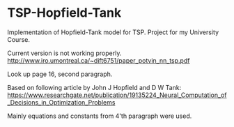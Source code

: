 # TSP-Hopfield-Tank
Implementation of Hopfield-Tank model for TSP. Project for my University Course.

Current version is not working properly. 
http://www.iro.umontreal.ca/~dift6751/paper_potvin_nn_tsp.pdf

Look up page 16, second paragraph.


Based on following article by John J Hopfield and D W Tank:
https://www.researchgate.net/publication/19135224_Neural_Computation_of_Decisions_in_Optimization_Problems

Mainly equations and constants from 4'th paragraph were used.






